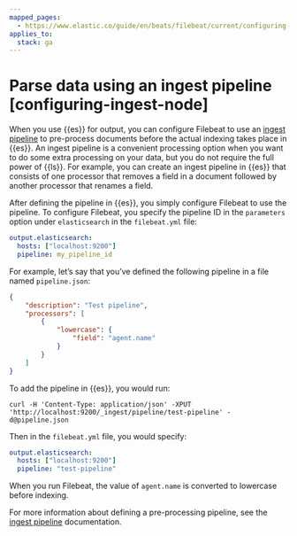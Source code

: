 ```yaml
---
mapped_pages:
  - https://www.elastic.co/guide/en/beats/filebeat/current/configuring-ingest-node.html
applies_to:
  stack: ga
---
```


# Parse data using an ingest pipeline [configuring-ingest-node]

When you use {{es}} for output, you can configure Filebeat to use an [ingest pipeline](docs-content://manage-data/ingest/transform-enrich/ingest-pipelines.md) to pre-process documents before the actual indexing takes place in {{es}}. An ingest pipeline is a convenient processing option when you want to do some extra processing on your data, but you do not require the full power of {{ls}}. For example, you can create an ingest pipeline in {{es}} that consists of one processor that removes a field in a document followed by another processor that renames a field.

After defining the pipeline in {{es}}, you simply configure Filebeat to use the pipeline. To configure Filebeat, you specify the pipeline ID in the `parameters` option under `elasticsearch` in the `filebeat.yml` file:

```yaml
output.elasticsearch:
  hosts: ["localhost:9200"]
  pipeline: my_pipeline_id
```

For example, let’s say that you’ve defined the following pipeline in a file named `pipeline.json`:

```json
{
    "description": "Test pipeline",
    "processors": [
        {
            "lowercase": {
                "field": "agent.name"
            }
        }
    ]
}
```

To add the pipeline in {{es}}, you would run:

```shell
curl -H 'Content-Type: application/json' -XPUT 'http://localhost:9200/_ingest/pipeline/test-pipeline' -d@pipeline.json
```

Then in the `filebeat.yml` file, you would specify:

```yaml
output.elasticsearch:
  hosts: ["localhost:9200"]
  pipeline: "test-pipeline"
```

When you run Filebeat, the value of `agent.name` is converted to lowercase before indexing.

For more information about defining a pre-processing pipeline, see the [ingest pipeline](docs-content://manage-data/ingest/transform-enrich/ingest-pipelines.md) documentation.

